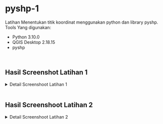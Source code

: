 # pyshp-1
Latihan Menentukan titik koordinat menggunakan python dan library pyshp.
Tools Yang digunakan:
- Python 3.10.0
- QGIS Desktop 2.18.15
- pyshp
<br>

## Hasil Screenshot Latihan 1
<details>
<summary>Detail Screenshoot Latihan 1</summary>
  
## 1. Soal 1
![soal1](https://user-images.githubusercontent.com/61672278/139814870-4cf47274-f88a-4dda-a34f-4c2239e93960.png)

## 2. Soal 2
![soal2](https://user-images.githubusercontent.com/61672278/139814871-def56e85-50e6-4852-a0e0-7b2f9d48613c.png)

## 3. Soal 3
![soal3](https://user-images.githubusercontent.com/61672278/139814946-0d21053d-f029-4153-8ddb-286dcc7220ed.png)

## 4. Soal 4
![soal4](https://user-images.githubusercontent.com/61672278/139814924-ed5d89b7-c7f4-4437-a325-c6793adb2aac.png)

## 5. Soal 5
![soal5](https://user-images.githubusercontent.com/61672278/139814978-98307c1a-87fc-4baa-82c7-297fe9cda358.png)

## 6. Soal 6
<img width="722" alt="soal6" src="https://user-images.githubusercontent.com/61672278/139815053-19ee1808-c669-417b-a7b0-119b038c4331.png">

## 7. Soal 7
<img width="722" alt="soal7" src="https://user-images.githubusercontent.com/61672278/139815086-77c82c21-f974-45d5-ad62-875bd2f8cc3a.png">

## 8. Soal 8
<img width="722" alt="soal8" src="https://user-images.githubusercontent.com/61672278/139815107-d8d83cf3-2509-4ee6-bf06-ee546ef867d5.png">

## 9. Soal 9
![soal9](https://user-images.githubusercontent.com/61672278/139864435-a7036805-2cf8-4693-baee-9e451d8e74f4.png)

## 10. Soal 10
1194044 mod 8 = 4, maka saya harus membuat bangun datar jajargenjang sebanyak 4 biji. Berikut hasilnya
![soal10](https://user-images.githubusercontent.com/61672278/139815166-0004cfe0-3f57-4ce0-a460-7f16f874535d.png)
    
</details>
<br>

## Hasil Screenshoot Latihan 2
<details>
<summary>Detail Screenshoot Latihan 2</summary>
  
## 1. Soal 1
  ![lat2-1](https://user-images.githubusercontent.com/61672278/141946292-0b4a44b9-2eaf-450c-ae53-c863d5b9dea3.png)

## 2. Soal 2
  ![lat2-2](https://user-images.githubusercontent.com/61672278/141946361-cd6f1cea-adb9-4ca9-8259-4e84efe791b5.png)

## 3. Soal 3
  ![lat2-3](https://user-images.githubusercontent.com/61672278/141946484-24cfe12d-785e-4ea5-b941-9dc2229b9e62.png)

## 4. Soal 4
  ![lat2-4](https://user-images.githubusercontent.com/61672278/141946520-63cecb84-0960-43a4-9cef-5ac7a7db7fcb.png)

## 5. Soal 5
  ![lat2-5](https://user-images.githubusercontent.com/61672278/141946588-25d3b08a-c661-4229-a72f-6af678b0a87c.png)

## 6. Soal 6
  ![lat2-6](https://user-images.githubusercontent.com/61672278/141946624-e624e60a-3638-490f-a775-8700cac3b5ae.JPG)

## 7. Soal 7
  ![lat2-7](https://user-images.githubusercontent.com/61672278/141946650-cc8d22d0-0b36-4f2b-8573-7dfa4fb870ce.png)

## 8. Soal 8
  ![lat2-8](https://user-images.githubusercontent.com/61672278/141946681-f37e58c1-225c-45a5-9bb9-4c82c07a6c8e.png)

## 9. Soal 9
  ![lat2-9](https://user-images.githubusercontent.com/61672278/141946715-ba4efe90-8fd8-4b20-8a83-80acc71ebaf5.png)

## 10. Soal 10
  ![lat2-10](https://user-images.githubusercontent.com/61672278/141946763-fbea9a0b-b7c6-477c-b44d-53791161f63e.png)

## 11. Soal 11
  ![lat2-11](https://user-images.githubusercontent.com/61672278/141946800-f17d69bf-5505-4d2d-b547-bd3848e015bb.png)

</details>
